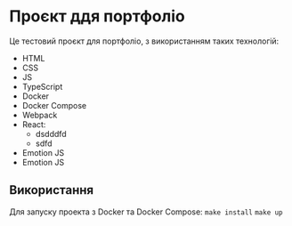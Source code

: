 # Проєкт ддя портфоліо

Це тестовий проєкт для портфоліо, з використанням таких технологій:
* HTML
* CSS
* JS
* TypeScript
* Docker
* Docker Compose
* Webpack
* React:
  * dsdddfd
  * sdfd
* Emotion JS
* Emotion JS

## Використання

Для запуску проекта з Docker та Docker Compose:
`make install`
`make up`

